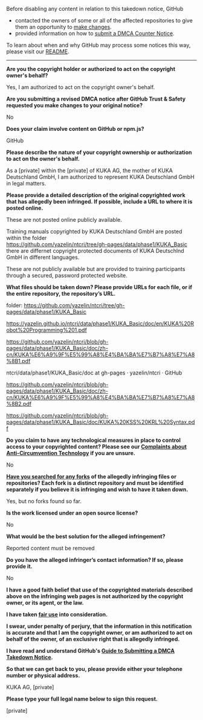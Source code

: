 Before disabling any content in relation to this takedown notice, GitHub
- contacted the owners of some or all of the affected repositories to give them an opportunity to [make changes](https://docs.github.com/en/github/site-policy/dmca-takedown-policy#a-how-does-this-actually-work).
- provided information on how to [submit a DMCA Counter Notice](https://docs.github.com/en/articles/guide-to-submitting-a-dmca-counter-notice).

To learn about when and why GitHub may process some notices this way, please visit our [README](https://github.com/github/dmca/blob/master/README.md#anatomy-of-a-takedown-notice).

---

**Are you the copyright holder or authorized to act on the copyright owner's behalf?**

Yes, I am authorized to act on the copyright owner's behalf.

**Are you submitting a revised DMCA notice after GitHub Trust & Safety requested you make changes to your original notice?**

No

**Does your claim involve content on GitHub or npm.js?**

GitHub

**Please describe the nature of your copyright ownership or authorization to act on the owner's behalf.**

As a [private] within the [private] of KUKA AG, the mother of KUKA Deutschland GmbH, I am authorized to represent KUKA Deutschland GmbH in legal matters.

**Please provide a detailed description of the original copyrighted work that has allegedly been infringed. If possible, include a URL to where it is posted online.**

These are not posted online publicly available.

Training manuals copyrighted by KUKA Deutschland GmbH are posted within the folder  
https://github.com/yazelin/ntcri/tree/gh-pages/data/phase1/KUKA_Basic  
there are differnet copyright protected documents of KUKA Deutschlnd GmbH in different languages.

These are not publicly available but are provided to training participants through a secured, password protected website.

**What files should be taken down? Please provide URLs for each file, or if the entire repository, the repository’s URL.**

folder: https://github.com/yazelin/ntcri/tree/gh-pages/data/phase1/KUKA_Basic

https://yazelin.github.io/ntcri/data/phase1/KUKA_Basic/doc/en/KUKA%20Robot%20Programming%201.pdf

https://github.com/yazelin/ntcri/blob/gh-pages/data/phase1/KUKA_Basic/doc/zh-cn/KUKA%E6%A9%9F%E5%99%A8%E4%BA%BA%E7%B7%A8%E7%A8%8B1.pdf

ntcri/data/phase1/KUKA_Basic/doc at gh-pages · yazelin/ntcri · GitHub

https://github.com/yazelin/ntcri/blob/gh-pages/data/phase1/KUKA_Basic/doc/zh-cn/KUKA%E6%A9%9F%E5%99%A8%E4%BA%BA%E7%B7%A8%E7%A8%8B2.pdf

https://github.com/yazelin/ntcri/blob/gh-pages/data/phase1/KUKA_Basic/doc/KUKA%20KSS%20KRL%20Syntax.pdf

**Do you claim to have any technological measures in place to control access to your copyrighted content? Please see our <a href="https://docs.github.com/articles/guide-to-submitting-a-dmca-takedown-notice#complaints-about-anti-circumvention-technology">Complaints about Anti-Circumvention Technology</a> if you are unsure.**

No

**<a href="https://docs.github.com/articles/dmca-takedown-policy#b-what-about-forks-or-whats-a-fork">Have you searched for any forks</a> of the allegedly infringing files or repositories? Each fork is a distinct repository and must be identified separately if you believe it is infringing and wish to have it taken down.**

Yes, but no forks found so far.

**Is the work licensed under an open source license?**

No

**What would be the best solution for the alleged infringement?**

Reported content must be removed

**Do you have the alleged infringer’s contact information? If so, please provide it.**

No

**I have a good faith belief that use of the copyrighted materials described above on the infringing web pages is not authorized by the copyright owner, or its agent, or the law.**

**I have taken <a href="https://www.lumendatabase.org/topics/22">fair use</a> into consideration.**

**I swear, under penalty of perjury, that the information in this notification is accurate and that I am the copyright owner, or am authorized to act on behalf of the owner, of an exclusive right that is allegedly infringed.**

**I have read and understand GitHub's <a href="https://docs.github.com/articles/guide-to-submitting-a-dmca-takedown-notice/">Guide to Submitting a DMCA Takedown Notice</a>.**

**So that we can get back to you, please provide either your telephone number or physical address.**

KUKA AG, [private]

**Please type your full legal name below to sign this request.**

[private]
